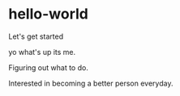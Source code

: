 # hello-world
Let's get started

yo what's up
its me.

Figuring out what to do.

Interested in becoming a better person everyday.
